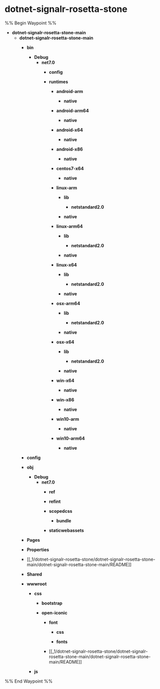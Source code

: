 # dotnet-signalr-rosetta-stone

%% Begin Waypoint %%
- **dotnet-signalr-rosetta-stone-main**
	- **dotnet-signalr-rosetta-stone-main**
		- **bin**
			- **Debug**
				- **net7.0**
					- **config**

					- **runtimes**
						- **android-arm**
							- **native**

						- **android-arm64**
							- **native**

						- **android-x64**
							- **native**

						- **android-x86**
							- **native**

						- **centos7-x64**
							- **native**

						- **linux-arm**
							- **lib**
								- **netstandard2.0**

							- **native**

						- **linux-arm64**
							- **lib**
								- **netstandard2.0**

							- **native**

						- **linux-x64**
							- **lib**
								- **netstandard2.0**

							- **native**

						- **osx-arm64**
							- **lib**
								- **netstandard2.0**

							- **native**

						- **osx-x64**
							- **lib**
								- **netstandard2.0**

							- **native**

						- **win-x64**
							- **native**

						- **win-x86**
							- **native**

						- **win10-arm**
							- **native**

						- **win10-arm64**
							- **native**

		- **config**

		- **obj**
			- **Debug**
				- **net7.0**
					- **ref**

					- **refint**

					- **scopedcss**
						- **bundle**

					- **staticwebassets**

		- **Pages**

		- **Properties**

		- [[_1/dotnet-signalr-rosetta-stone/dotnet-signalr-rosetta-stone-main/dotnet-signalr-rosetta-stone-main/README]]
		- **Shared**

		- **wwwroot**
			- **css**
				- **bootstrap**

				- **open-iconic**
					- **font**
						- **css**

						- **fonts**

					- [[_1/dotnet-signalr-rosetta-stone/dotnet-signalr-rosetta-stone-main/dotnet-signalr-rosetta-stone-main/README]]
			- **js**


%% End Waypoint %%
 